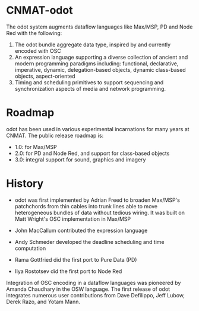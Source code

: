 CNMAT-odot
==========

The odot system augments dataflow languages like Max/MSP, PD and Node Red with the following:

1. The odot bundle aggregate data type, inspired by and currently encoded with OSC
2. An expression language supporting a diverse collection of ancient and modern programming paradigms including:
functional, declarative, imperative, dynamic, delegation-based objects, dynamic class-based objects, aspect-oriented
3. Timing and scheduling primitives to support sequencing and synchronization aspects of media and network programming.


Roadmap
====

odot has been used in various experimental incarnations for many years at CNMAT. The public release roadmap is:

* 1.0: for Max/MSP
* 2.0: for PD and Node Red, and  support for class-based objects
* 3.0: integral support for sound, graphics and imagery


History
===
* odot was first implemented by Adrian Freed to broaden Max/MSP's patchchords from thin cables into trunk lines able to move heterogeneous bundles of data without tedious wiring. It was built on Matt Wright's OSC implementation in Max/MSP

* John MacCallum contributed the expression language
* Andy Schmeder developed the deadline scheduling and time computation
* Rama Gottfried did the first port to Pure Data (PD)
* Ilya Rostotsev did the first port to Node Red

Integration of OSC encoding in a dataflow languages was pioneered by Amanda Chaudhary in the OSW language.
The first release of odot integrates numerous user contributions from Dave Defilippo, Jeff Lubow, Derek Razo, and Yotam Mann.
